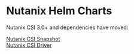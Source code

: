 # Nutanix Helm Charts

Nutanix CSI 3.0+ and dependencies have moved:

[Nutanix CSI Snapshot](https://artifacthub.io/packages/helm/nutanix-helm-releases/nutanix-csi-snapshot)  
[Nutanix CSI Driver](https://artifacthub.io/packages/helm/nutanix-helm-releases/nutanix-csi-storage)

